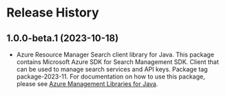 # Release History

## 1.0.0-beta.1 (2023-10-18)

- Azure Resource Manager Search client library for Java. This package contains Microsoft Azure SDK for Search Management SDK. Client that can be used to manage search services and API keys. Package tag package-2023-11. For documentation on how to use this package, please see [Azure Management Libraries for Java](https://aka.ms/azsdk/java/mgmt).
